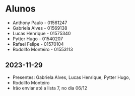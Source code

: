 # Alunos

* Anthony Paulo - 01561247
* Gabriela Alves - 01569138
* Lucas Henrique - 01575340
* Pytter Hugo - 01540207
* Rafael Felipe - 01570104
* Rodollfo Monteiro - 01553113

## 2023-11-29

* Presentes: Gabriela Alves, Lucas Henrique, Pytter Hugo,
* Rodollfo Monteiro
* Irão enviar até a lista 7, no dia 06/12
